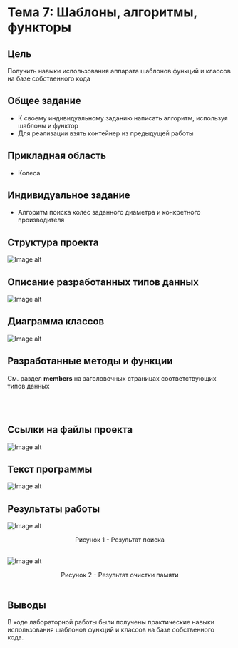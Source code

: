 # Тема 7: Шаблоны, алгоритмы, функторы

## Цель
Получить навыки использования аппарата шаблонов функций и классов на базе собственного кода

## Общее задание
- К своему индивидуальному заданию написать алгоритм, используя шаблоны и функтор
- Для реализации взять контейнер из предыдущей работы

## Прикладная область
- Колеса

## Индивидуальное задание
- Алгоритм поиска колес заданного диаметра и конкретного производителя 

## Структура проекта
![Image alt](https://raw.githubusercontent.com/kit25a/se-cpp/master/shazhko-artem/doc/shazhko07/source/Image01.png)

## Описание разработанных типов данных
![Image alt](https://raw.githubusercontent.com/kit25a/se-cpp/master/shazhko-artem/doc/shazhko07/source/Image02.png)

## Диаграмма классов
![Image alt](https://raw.githubusercontent.com/kit25a/se-cpp/master/shazhko-artem/doc/shazhko07/source/Image03.png)


## Разработанные методы и функции
См. раздел <b>members</b> на заголовочных страницах соответствующих типов данных

<br><br>
## Ссылки на файлы проекта
![Image alt](https://raw.githubusercontent.com/kit25a/se-cpp/master/shazhko-artem/doc/shazhko07/source/Image04.png)

## Текст программы
![Image alt](https://raw.githubusercontent.com/kit25a/se-cpp/master/shazhko-artem/doc/shazhko07/source/Image05.png)

## Результаты работы
![Image alt](https://raw.githubusercontent.com/kit25a/se-cpp/master/shazhko-artem/doc/shazhko07/source/Image06.png)
<div align="center">Рисунок 1 - Результат поиска</b></div><br>

![Image alt](https://raw.githubusercontent.com/kit25a/se-cpp/master/shazhko-artem/doc/shazhko07/source/Image07.png)
<div align="center">Рисунок 2 - Результат очистки памяти</b></div><br>


## Выводы
В ходе лабораторной работы были получены практические навыки использования шаблонов функций и классов на базе собственного кода.